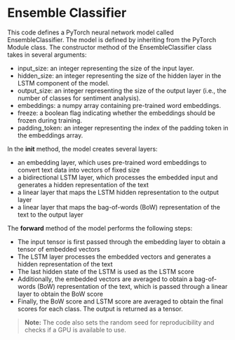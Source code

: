 # Ensemble Classifier

This code defines a PyTorch neural network model called EnsembleClassifier. The model is defined by inheriting from the PyTorch Module class. The constructor method of the EnsembleClassifier class takes in several arguments:
- input_size: an integer representing the size of the input layer.
- hidden_size: an integer representing the size of the hidden layer in the LSTM component of the model.
- output_size: an integer representing the size of the output layer (i.e., the number of classes for sentiment analysis).
- embeddings: a numpy array containing pre-trained word embeddings.
- freeze: a boolean flag indicating whether the embeddings should be frozen during training.
- padding_token: an integer representing the index of the padding token in the embeddings array.

In the <b>__init__</b> method, the model creates several layers:
- an embedding layer, which uses pre-trained word embeddings to convert text data into vectors of fixed size
- a bidirectional LSTM layer, which processes the embedded input and generates a hidden representation of the text
- a linear layer that maps the LSTM hidden representation to the output layer
 - a linear layer that maps the bag-of-words (BoW) representation of the text to the output layer

The <b>forward</b> method of the model performs the following steps: 
- The input tensor is first passed through the embedding layer to obtain a tensor of embedded vectors
- The LSTM layer processes the embedded vectors and generates a hidden representation of the text
- The last hidden state of the LSTM is used as the LSTM score
- Additionally, the embedded vectors are averaged to obtain a bag-of-words (BoW) representation of the text, which is passed through a linear layer to obtain the BoW score
- Finally, the BoW score and LSTM score are averaged to obtain the final scores for each class. The output is returned as a tensor.

>**Note:** The code also sets the random seed for reproducibility and checks if a GPU is available to use.